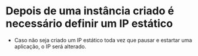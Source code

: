 # Depois de uma instância criado é necessário definir um IP estático

- Caso não seja criado um IP estático toda vez que pausar e estartar uma aplicação, o IP será alterado.